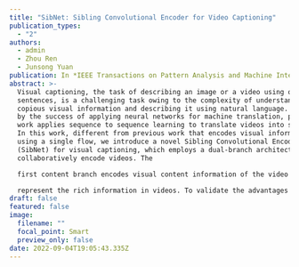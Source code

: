 ```yaml
---
title: "SibNet: Sibling Convolutional Encoder for Video Captioning"
publication_types:
  - "2"
authors:
  - admin
  - Zhou Ren
  - Junsong Yuan
publication: In *IEEE Transactions on Pattern Analysis and Machine Intelligence* (TPAMI)
abstract: >-
  Visual captioning, the task of describing an image or a video using one or few
  sentences, is a challenging task owing to the complexity of understanding the
  copious visual information and describing it using natural language. Motivated
  by the success of applying neural networks for machine translation, previous
  work applies sequence to sequence learning to translate videos into sentences.
  In this work, different from previous work that encodes visual information
  using a single flow, we introduce a novel Sibling Convolutional Encoder
  (SibNet) for visual captioning, which employs a dual-branch architecture to
  collaboratively encode videos. The

  first content branch encodes visual content information of the video with an autoencoder, capturing the visual appearance information of the video as other networks often do. While the second semantic branch encodes semantic information of the video via visual-semantic joint embedding, which brings complementary representation by considering the semantics when extracting features from videos. Then both branches are effectively combined with soft-attention mechanism and finally fed into a RNN decoder to generate captions. With our SibNet explicitly capturing both content and semantic information, the proposed model can better

  represent the rich information in videos. To validate the advantages of the proposed model, we conduct experiments on two benchmarks for video captioning, YouTube2Text and MSR-VTT. Our results demonstrates that the proposed SibNet consistently outperforms existing methods across different evaluation metrics.
draft: false
featured: false
image:
  filename: ""
  focal_point: Smart
  preview_only: false
date: 2022-09-04T19:05:43.335Z
---
```

